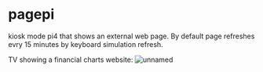 # pagepi
kiosk mode pi4 that shows an external web page. By default page refreshes evry 15 minutes by keyboard simulation refresh. 

TV showing a financial charts website:
![unnamed](https://github.com/ugotapi/pagepi/assets/14945441/8a75fcaf-559f-4726-9a78-fe416704bafa)

